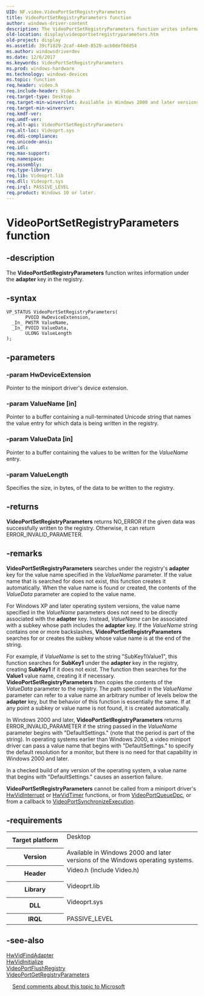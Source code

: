 ```yaml
---
UID: NF.video.VideoPortSetRegistryParameters
title: VideoPortSetRegistryParameters function
author: windows-driver-content
description: The VideoPortSetRegistryParameters function writes information under the adapter key in the registry.
old-location: display\videoportsetregistryparameters.htm
old-project: display
ms.assetid: 39cf1829-2caf-44e0-8528-acb0def0dd54
ms.author: windowsdriverdev
ms.date: 12/6/2017
ms.keywords: VideoPortSetRegistryParameters
ms.prod: windows-hardware
ms.technology: windows-devices
ms.topic: function
req.header: video.h
req.include-header: Video.h
req.target-type: Desktop
req.target-min-winverclnt: Available in Windows 2000 and later versions of the Windows operating systems.
req.target-min-winversvr: 
req.kmdf-ver: 
req.umdf-ver: 
req.alt-api: VideoPortSetRegistryParameters
req.alt-loc: Videoprt.sys
req.ddi-compliance: 
req.unicode-ansi: 
req.idl: 
req.max-support: 
req.namespace: 
req.assembly: 
req.type-library: 
req.lib: Videoprt.lib
req.dll: Videoprt.sys
req.irql: PASSIVE_LEVEL
req.product: Windows 10 or later.
---
```


# VideoPortSetRegistryParameters function



## -description
The <b>VideoPortSetRegistryParameters</b> function writes information under the <b>adapter</b> key in the registry.


## -syntax

````
VP_STATUS VideoPortSetRegistryParameters(
       PVOID HwDeviceExtension,
  _In_ PWSTR ValueName,
  _In_ PVOID ValueData,
       ULONG ValueLength
);
````


## -parameters

### -param HwDeviceExtension 

Pointer to the miniport driver's device extension.

### -param ValueName [in]

Pointer to a buffer containing a null-terminated Unicode string that names the value entry for which data is being written in the registry.

### -param ValueData [in]

Pointer to a buffer containing the values to be written for the <i>ValueName</i> entry.

### -param ValueLength 

Specifies the size, in bytes, of the data to be written to the registry.

## -returns
<b>VideoPortSetRegistryParameters</b> returns NO_ERROR if the given data was successfully written to the registry. Otherwise, it can return ERROR_INVALID_PARAMETER.

## -remarks
<b>VideoPortSetRegistryParameters</b> searches under the registry's <b>adapter</b> key for the value name specified in the <i>ValueName</i> parameter. If the value name that is searched for does not exist, this function creates it automatically. When the value name is found or created, the contents of the <i>ValueData</i> parameter are copied to the value name. 

For Windows XP and later operating system versions, the value name specified in the <i>ValueName</i> parameters does not need to be directly associated with the <b>adapter</b> key. Instead, <i>ValueName</i> can be associated with a subkey whose path includes the <b>adapter</b> key. If the <i>ValueName</i> string contains one or more backslashes, <b>VideoPortSetRegistryParameters</b> searches for or creates the subkey whose value name is at the end of the string. 

For example, if <i>ValueName</i> is set to the string "SubKey1\Value1", this function searches for <b>SubKey1</b> under the <b>adapter</b> key in the registry, creating <b>SubKey1</b> if it does not exist. The function then searches for the <b>Value1</b> value name, creating it if necessary. <b>VideoPortSetRegistryParameters</b> then copies the contents of the <i>ValueData</i> parameter to the registry. The path specified in the <i>ValueName</i> parameter can refer to a value name an arbitrary number of levels below the <b>adapter</b> key, but the behavior of this function is essentially the same. If at any point a subkey or value name is not found, it is created automatically. 

In Windows 2000 and later, <b>VideoPortSetRegistryParameters</b> returns ERROR_INVALID_PARAMETER if the string passed in the <i>ValueName</i> parameter begins with "DefaultSettings." (note that the period is part of the string). In operating systems earlier than Windows 2000, a video miniport driver can pass a value name that begins with "DefaultSettings." to specify the default resolution for a monitor, but there is no need for that capability in Windows 2000 and later.

In a checked build of any version of the operating system, a value name that begins with "DefaultSettings." causes an assertion failure.

<b>VideoPortSetRegistryParameters</b> cannot be called from a miniport driver's <a href="..\video\nc-video-pvideo_hw_interrupt.md">HwVidInterrupt</a> or <a href="..\video\nc-video-pvideo_hw_timer.md">HwVidTimer</a> functions, or from <a href="display.videoportqueuedpc">VideoPortQueueDpc</a>, or from a callback to <a href="display.videoportsynchronizeexecution">VideoPortSynchronizeExecution</a>. 

## -requirements
<table>
<tr>
<th width="30%">
Target platform
</th>
<td width="70%">
<dl>
<dt>Desktop</dt>
</dl>
</td>
</tr>
<tr>
<th width="30%">
Version
</th>
<td width="70%">
Available in Windows 2000 and later versions of the Windows operating systems.
</td>
</tr>
<tr>
<th width="30%">
Header
</th>
<td width="70%">
<dl>
<dt>Video.h (include Video.h)</dt>
</dl>
</td>
</tr>
<tr>
<th width="30%">
Library
</th>
<td width="70%">
<dl>
<dt>Videoprt.lib</dt>
</dl>
</td>
</tr>
<tr>
<th width="30%">
DLL
</th>
<td width="70%">
<dl>
<dt>Videoprt.sys</dt>
</dl>
</td>
</tr>
<tr>
<th width="30%">
IRQL
</th>
<td width="70%">
PASSIVE_LEVEL
</td>
</tr>
</table>

## -see-also
<dl>
<dt>
<a href="..\video\nc-video-pvideo_hw_find_adapter.md">HwVidFindAdapter</a>
</dt>
<dt>
<a href="..\video\nc-video-pvideo_hw_initialize.md">HwVidInitialize</a>
</dt>
<dt>
<a href="display.videoportflushregistry">VideoPortFlushRegistry</a>
</dt>
<dt>
<a href="display.videoportgetregistryparameters">VideoPortGetRegistryParameters</a>
</dt>
</dl>
 
 
<a href="mailto:wsddocfb@microsoft.com?subject=Documentation%20feedback [display\display]:%20VideoPortSetRegistryParameters function%20 RELEASE:%20(12/6/2017)&amp;body=%0A%0APRIVACY STATEMENT%0A%0AWe use your feedback to improve the documentation. We don't use your email address for any other purpose, and we'll remove your email address from our system after the issue that you're reporting is fixed. While we're working to fix this issue, we might send you an email message to ask for more info. Later, we might also send you an email message to let you know that we've addressed your feedback.%0A%0AFor more info about Microsoft's privacy policy, see http://privacy.microsoft.com/en-us/default.aspx." title="Send comments about this topic to Microsoft">Send comments about this topic to Microsoft</a>
